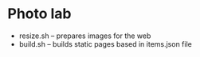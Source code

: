 # Photo lab

- resize.sh – prepares images for the web
- build.sh – builds static pages based in items.json file